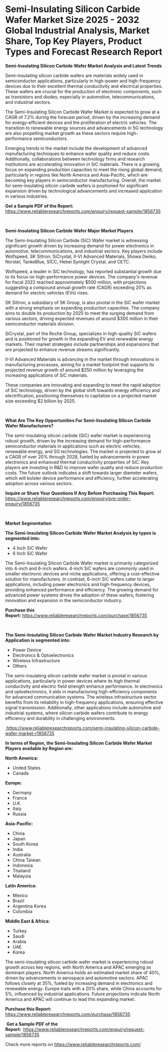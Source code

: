 <p><h1>Semi-Insulating Silicon Carbide Wafer Market Size 2025 - 2032 Global Industrial Analysis, Market Share, Top Key Players, Product Types and Forecast Research Report</h1></p><p><strong>Semi-Insulating Silicon Carbide Wafer Market Analysis and Latest Trends</strong></p>
<p><p>Semi-insulating silicon carbide wafers are materials widely used in semiconductor applications, particularly in high-power and high-frequency devices due to their excellent thermal conductivity and electrical properties. These wafers are crucial for the production of electronic components, such as transistors and diodes, especially in automotive, telecommunications, and industrial sectors.</p><p>The Semi-Insulating Silicon Carbide Wafer Market is expected to grow at a CAGR of 7.2% during the forecast period, driven by the increasing demand for energy-efficient devices and the proliferation of electric vehicles. The transition to renewable energy sources and advancements in 5G technology are also propelling market growth as these sectors require high-performance semiconductors.</p><p>Emerging trends in the market include the development of advanced manufacturing techniques to enhance wafer quality and reduce costs. Additionally, collaborations between technology firms and research institutions are accelerating innovation in SiC materials. There is a growing focus on expanding production capacities to meet the rising global demand, particularly in regions like North America and Asia-Pacific, which are becoming key players in semiconductor manufacturing. Overall, the market for semi-insulating silicon carbide wafers is positioned for significant expansion driven by technological advancements and increased application in various industries.</p></p>
<p><strong>Get a Sample PDF of the Report:&nbsp;</strong> <a href="https://www.reliableresearchreports.com/enquiry/request-sample/1856735?utm_campaign=3111&utm_medium=2&utm_source=Github&utm_content=ia&utm_term=27032025&utm_id=semi-insulating-silicon-carbide-wafer">https://www.reliableresearchreports.com/enquiry/request-sample/1856735</a></p>
<p>&nbsp;</p>
<p><strong>Semi-Insulating Silicon Carbide Wafer Major Market Players</strong></p>
<p><p>The Semi-Insulating Silicon Carbide (SiC) Wafer market is witnessing significant growth driven by increasing demand for power electronics in automotive, telecommunications, and industrial sectors. Key players include Wolfspeed, SK Siltron, SiCrystal, II-VI Advanced Materials, Showa Denko, Norstel, TankeBlue, SICC, Hebei Synlight Crystal, and CETC.</p><p>Wolfspeed, a leader in SiC technology, has reported substantial growth due to its focus on high-performance power devices. The company's revenue for fiscal 2022 reached approximately $500 million, with projections suggesting a compound annual growth rate (CAGR) exceeding 20% as demand for electric vehicles (EVs) rises.</p><p>SK Siltron, a subsidiary of SK Group, is also pivotal in the SiC wafer market with a strong emphasis on expanding production capacities. The company aims to double its production by 2025 to meet the surging demand from various sectors, driving expected revenues of around $300 million in their semiconductor materials division.</p><p>SiCrystal, part of the Roche Group, specializes in high-quality SiC wafers and is positioned for growth in the expanding EV and renewable energy markets. Their market strategies include partnerships and expansions that are projected to enhance revenue streams significantly.</p><p>II-VI Advanced Materials is advancing in the market through innovations in manufacturing processes, aiming for a market footprint that supports its projected revenue growth of around $250 million by leveraging the increasing applications of SiC materials.</p><p>These companies are innovating and expanding to meet the rapid adoption of SiC technology, driven by the global shift towards energy efficiency and electrification, positioning themselves to capitalize on a projected market size exceeding $2 billion by 2025.</p></p>
<p>&nbsp;</p>
<p><strong>What Are The Key Opportunities For Semi-Insulating Silicon Carbide Wafer Manufacturers?</strong></p>
<p><p>The semi-insulating silicon carbide (SiC) wafer market is experiencing robust growth, driven by the increasing demand for high-performance semiconductor materials in applications such as electric vehicles, renewable energy, and 5G technologies. The market is projected to grow at a CAGR of over 20% through 2028, fueled by advancements in power electronics and enhanced thermal conductivity properties of SiC. Key players are investing in R&D to improve wafer quality and reduce production costs. The future outlook indicates a shift towards larger diameter wafers, which will bolster device performance and efficiency, further accelerating adoption across various sectors.</p></p>
<p><strong>Inquire or Share Your Questions If Any Before Purchasing This Report:</strong> <a href="https://www.reliableresearchreports.com/enquiry/pre-order-enquiry/1856735?utm_campaign=3111&utm_medium=2&utm_source=Github&utm_content=ia&utm_term=27032025&utm_id=semi-insulating-silicon-carbide-wafer">https://www.reliableresearchreports.com/enquiry/pre-order-enquiry/1856735</a></p>
<p>&nbsp;</p>
<p><strong>Market Segmentation</strong></p>
<p><strong>The Semi-Insulating Silicon Carbide Wafer Market Analysis by types is segmented into:</strong></p>
<p><ul><li>4 Inch SiC Wafer</li><li>6 Inch SiC Wafer</li></ul></p>
<p><p>The Semi-Insulating Silicon Carbide Wafer market is primarily categorized into 4-inch and 6-inch wafers. 4-inch SiC wafers are commonly used in smaller electronic devices and niche applications, offering a cost-effective solution for manufacturers. In contrast, 6-inch SiC wafers cater to larger applications, including power electronics and high-frequency devices, providing enhanced performance and efficiency. The growing demand for advanced power systems drives the adoption of these wafers, fostering innovation and expansion in the semiconductor industry.</p></p>
<p><strong>Purchase this Report:&nbsp;</strong><a href="https://www.reliableresearchreports.com/purchase/1856735?utm_campaign=3111&utm_medium=2&utm_source=Github&utm_content=ia&utm_term=27032025&utm_id=semi-insulating-silicon-carbide-wafer">https://www.reliableresearchreports.com/purchase/1856735</a></p>
<p>&nbsp;</p>
<p><strong>The Semi-Insulating Silicon Carbide Wafer Market Industry Research by Application is segmented into:</strong></p>
<p><ul><li>Power Device</li><li>Electronics & Optoelectronics</li><li>Wireless Infrastructure</li><li>Others</li></ul></p>
<p><p>The semi-insulating silicon carbide wafer market is pivotal in various applications, particularly in power devices where its high thermal conductivity and electric field strength enhance performance. In electronics and optoelectronics, it aids in manufacturing high-efficiency components for advanced communication systems. The wireless infrastructure sector benefits from its reliability in high-frequency applications, ensuring effective signal transmission. Additionally, other applications include automotive and industrial systems, where silicon carbide wafers contribute to energy efficiency and durability in challenging environments.</p></p>
<p><a href="https://www.reliableresearchreports.com/semi-insulating-silicon-carbide-wafer-market-r1856735?utm_campaign=3111&utm_medium=2&utm_source=Github&utm_content=ia&utm_term=27032025&utm_id=semi-insulating-silicon-carbide-wafer">&nbsp;https://www.reliableresearchreports.com/semi-insulating-silicon-carbide-wafer-market-r1856735</a></p>
<p><strong>In terms of Region, the Semi-Insulating Silicon Carbide Wafer Market Players available by Region are:</strong></p>
<p>
    <p> <strong> North America: </strong>
        <ul>
            <li>United States</li>
            <li>Canada</li>
        </ul>
        </p> 
    <p> <strong> Europe: </strong>
        <ul>
            <li>Germany</li>
            <li>France</li>
            <li>U.K.</li>
            <li>Italy</li>
            <li>Russia</li>
        </ul>
        </p> 
    <p> <strong> Asia-Pacific: </strong>
        <ul>
            <li>China</li>
            <li>Japan</li>
            <li>South Korea</li>
            <li>India</li>
            <li>Australia</li>
            <li>China Taiwan</li>
            <li>Indonesia</li>
            <li>Thailand</li>
            <li>Malaysia</li>
        </ul>
        </p> 
    <p> <strong> Latin America: </strong>
        <ul>
            <li>Mexico</li>
            <li>Brazil</li>
            <li>Argentina Korea</li>
            <li>Colombia</li>
        </ul>
        </p> 
    <p> <strong> Middle East & Africa: </strong>
        <ul>
            <li>Turkey</li>
            <li>Saudi</li>
            <li>Arabia</li>
            <li>UAE</li>
            <li>Korea</li>
        </ul>
    </p>
    </p>
<p><p>The semi-insulating silicon carbide wafer market is experiencing robust growth across key regions, with North America and APAC emerging as dominant players. North America holds an estimated market share of 40%, driven by advancements in aerospace and automotive sectors. APAC follows closely at 35%, fueled by increasing demand in electronics and renewable energy. Europe trails with a 20% share, while China accounts for 5%, influenced by industrial applications. Future projections indicate North America and APAC will continue to lead this expanding market.</p></p>
<p><strong>Purchase this Report: </strong><a href="https://www.reliableresearchreports.com/purchase/1856735?utm_campaign=3111&utm_medium=2&utm_source=Github&utm_content=ia&utm_term=27032025&utm_id=semi-insulating-silicon-carbide-wafer">https://www.reliableresearchreports.com/purchase/1856735</a></p>
<p>&nbsp;<strong>Get a Sample PDF of the Report:&nbsp;&nbsp;</strong><a href="https://www.reliableresearchreports.com/enquiry/request-sample/1856735?utm_campaign=3111&utm_medium=2&utm_source=Github&utm_content=ia&utm_term=27032025&utm_id=semi-insulating-silicon-carbide-wafer">https://www.reliableresearchreports.com/enquiry/request-sample/1856735</a></p>
<p><strong></strong></p>
<p>Check more reports on <a href="https://www.reliableresearchreports.com/?utm_campaign=3111&utm_medium=2&utm_source=Github&utm_content=ia&utm_term=27032025&utm_id=semi-insulating-silicon-carbide-wafer">https://www.reliableresearchreports.com/</a></p>